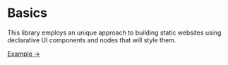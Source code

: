 # Basics
This library employs an unique approach to building static websites using declarative UI components and nodes that will style them. 

[Example →](start.html) 